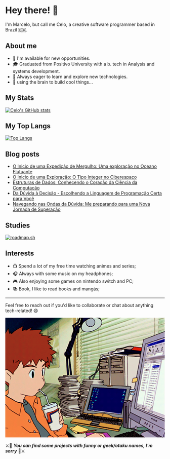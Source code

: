 # Hey there! :wave:

I'm Marcelo, but call me Celo, a creative software programmer based in Brazil :brazil:.

## About me

- 💼 I'm available for new opportunities.
- 🎓 Graduated from Positivo University with a b. tech in Analysis and systems development.
- 🌱 Always eager to learn and explore new technologies.
- 🧠 using the brain to build cool things...


## My Stats

[![Celo's GitHub stats](https://github-readme-stats.vercel.app/api?username=uminocelo&theme=merko)](https://github.com/anuraghazra/github-readme-stats)

## My Top Langs

[![Top Langs](https://github-readme-stats.vercel.app/api/top-langs/?username=uminocelo&layout=compact&theme=merko)](https://github.com/anuraghazra/github-readme-stats)


## Blog posts
<!-- BLOG-POST-LIST:START -->
- [O Inicio de uma Expedição de Mergulho: Uma exploração no Oceano Flutuante](https://uminocelo.dev/mergulho-numeros-floats-ciencia-computacao)
- [O Inicio de uma Exploração: O Tipo Integer no Ciberespaço](https://uminocelo.dev/integer-conhecendo-o-tipo-de-dados-primitivo)
- [Estruturas de Dados: Conhecendo o Coração da Ciência da Computação](https://uminocelo.dev/motivos-aprender-estruturas-de-dados)
- [Da Dúvida à Decisão - Escolhendo a Linguagem de Programação Certa para Você](https://uminocelo.dev/como-escolher-linguagem-programacao)
- [Navegando nas Ondas da Dúvida: Me preparando para uma Nova Jornada de Superação](https://uminocelo.dev/superando-a-sindrome-do-impostor-como-desenvolvedor-de-software)
<!-- BLOG-POST-LIST:END -->

## Studies

[![roadmap.sh](https://api.roadmap.sh/v1-badge/tall/64e747cdb128dce3cb6f2228?variant=dark&roadmaps=computer-science%2Ccyber-security%2Csoftware-design-architecture%2Cbackend)](https://roadmap.sh)

## Interests

- 📺 Spend a lot of my free time watching animes and series;
- 🎧 Always with some music on my headphones;
- 🎮 Also enjoying some games on nintendo switch and PC;
- 📚 Book, I like to read books and mangás;

___

Feel free to reach out if you'd like to collaborate or chat about anything tech-related! 😄

![izzy-computer](./izumi_digimon-computer.gif)

⚔️👺 ___You can find some projects with funny or geek/otaku names, I'm sorry___ 👺⚔️
